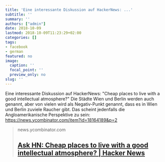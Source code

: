 ```yaml
---
title: 'Eine interessante Diskussion auf HackerNews: ...'
subtitle: ''
summary: ''
authors: ["admin"]
date: 2018-10-09
lastmod: 2018-10-09T11:23:29+02:00
categories: []
tags:
- facebook
- german
featured: no
image:
  caption: ''
  focal_point: ''
  preview_only: no
slug: ''
---
```

Eine interessante Diskussion auf HackerNews: "Cheap places to live with a good intellectual atmosphere?" Die Städte Wien und Berlin werden auch genannt, aber von vielen wird als Negativ-Punkt genannt, dass es in Wien und Berlin zuviele Raucher gibt. Das scheint jedenfalls die Angloamerikanische Perspektive zu sein: https://news.ycombinator.com/item?id=18164189&p=2
> news.ycombinator.com
> ## [Ask HN: Cheap places to live with a good intellectual atmosphere? | Hacker News](https://news.ycombinator.com/item?id=18164189&p=2)
>


